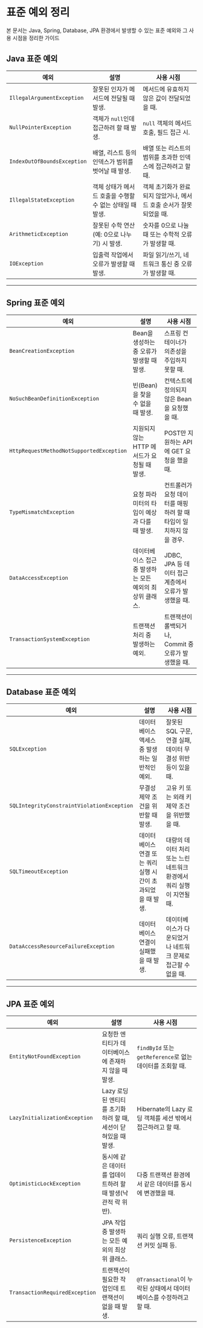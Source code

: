 # 표준 예외 정리

본 문서는 Java, Spring, Database, JPA 환경에서 발생할 수 있는 표준 예외와 그 사용 시점을 정리한 가이드

## Java 표준 예외

| 예외                                  | 설명                                                         | 사용 시점                                             |
|-------------------------------------|------------------------------------------------------------|----------------------------------------------------|
| `IllegalArgumentException`         | 잘못된 인자가 메서드에 전달될 때 발생.                                   | 메서드에 유효하지 않은 값이 전달되었을 때.                           |
| `NullPointerException`             | 객체가 `null`인데 접근하려 할 때 발생.                                | `null` 객체의 메서드 호출, 필드 접근 시.                          |
| `IndexOutOfBoundsException`        | 배열, 리스트 등의 인덱스가 범위를 벗어날 때 발생.                           | 배열 또는 리스트의 범위를 초과한 인덱스에 접근하려고 할 때.                |
| `IllegalStateException`            | 객체 상태가 메서드 호출을 수행할 수 없는 상태일 때 발생.                        | 객체 초기화가 완료되지 않았거나, 메서드 호출 순서가 잘못되었을 때.            |
| `ArithmeticException`              | 잘못된 수학 연산(예: 0으로 나누기) 시 발생.                             | 숫자를 0으로 나눌 때 또는 수학적 오류가 발생할 때.                      |
| `IOException`                      | 입출력 작업에서 오류가 발생할 때 발생.                                   | 파일 읽기/쓰기, 네트워크 통신 중 오류가 발생할 때.                    |

---

## Spring 표준 예외

| 예외                                         | 설명                                                                 | 사용 시점                                                      |
|--------------------------------------------|--------------------------------------------------------------------|-------------------------------------------------------------|
| `BeanCreationException`                    | Bean을 생성하는 중 오류가 발생할 때 발생.                                        | 스프링 컨테이너가 의존성을 주입하지 못할 때.                                    |
| `NoSuchBeanDefinitionException`            | 빈(Bean)을 찾을 수 없을 때 발생.                                                 | 컨텍스트에 정의되지 않은 Bean을 요청했을 때.                                  |
| `HttpRequestMethodNotSupportedException`   | 지원되지 않는 HTTP 메서드가 요청될 때 발생.                                         | POST만 지원하는 API에 GET 요청을 했을 때.                                  |
| `TypeMismatchException`                    | 요청 파라미터의 타입이 예상과 다를 때 발생.                                             | 컨트롤러가 요청 데이터를 매핑하려 할 때 타입이 일치하지 않을 경우.                     |
| `DataAccessException`                      | 데이터베이스 접근 중 발생하는 모든 예외의 최상위 클래스.                                      | JDBC, JPA 등 데이터 접근 계층에서 오류가 발생했을 때.                           |
| `TransactionSystemException`               | 트랜잭션 처리 중 발생하는 예외.                                                      | 트랜잭션이 롤백되거나, Commit 중 오류가 발생했을 때.                              |

---

## Database 표준 예외

| 예외                                              | 설명                                                                  | 사용 시점                                                    |
|-------------------------------------------------|---------------------------------------------------------------------|-----------------------------------------------------------|
| `SQLException`                                  | 데이터베이스 액세스 중 발생하는 일반적인 예외.                                           | 잘못된 SQL 구문, 연결 실패, 데이터 무결성 위반 등이 있을 때.                      |
| `SQLIntegrityConstraintViolationException`      | 무결성 제약 조건을 위반할 때 발생.                                                    | 고유 키 또는 외래 키 제약 조건을 위반했을 때.                                 |
| `SQLTimeoutException`                           | 데이터베이스 연결 또는 쿼리 실행 시간이 초과되었을 때 발생.                                      | 대량의 데이터 처리 또는 느린 네트워크 환경에서 쿼리 실행이 지연될 때.                  |
| `DataAccessResourceFailureException`           | 데이터베이스 연결이 실패했을 때 발생.                                                   | 데이터베이스가 다운되었거나 네트워크 문제로 접근할 수 없을 때.                     |

---

## JPA 표준 예외

| 예외                                | 설명                                                                  | 사용 시점                                                    |
|-----------------------------------|---------------------------------------------------------------------|-----------------------------------------------------------|
| `EntityNotFoundException`         | 요청한 엔티티가 데이터베이스에 존재하지 않을 때 발생.                                      | `findById` 또는 `getReference`로 없는 데이터를 조회할 때.             |
| `LazyInitializationException`     | Lazy 로딩된 엔티티를 초기화하려 할 때, 세션이 닫혀있을 때 발생.                               | Hibernate의 Lazy 로딩 객체를 세션 밖에서 접근하려고 할 때.                |
| `OptimisticLockException`         | 동시에 같은 데이터를 업데이트하려 할 때 발생(낙관적 락 위반).                                  | 다중 트랜잭션 환경에서 같은 데이터를 동시에 변경했을 때.                     |
| `PersistenceException`            | JPA 작업 중 발생하는 모든 예외의 최상위 클래스.                                           | 쿼리 실행 오류, 트랜잭션 커밋 실패 등.                                      |
| `TransactionRequiredException`    | 트랜잭션이 필요한 작업인데 트랜잭션이 없을 때 발생.                                          | `@Transactional`이 누락된 상태에서 데이터베이스를 수정하려고 할 때.             |
